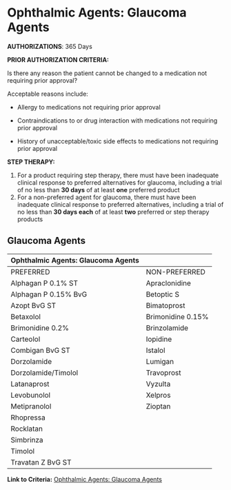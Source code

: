 # Ophthalmic Agents: Glaucoma Agents

**AUTHORIZATIONS**: 365 Days

**PRIOR AUTHORIZATION CRITERIA:**

Is there any reason the patient cannot be changed to a medication not requiring prior approval?

Acceptable reasons include:

- Allergy to medications not requiring prior approval

- Contraindications to or drug interaction with medications not requiring prior approval

- History of unacceptable/toxic side effects to medications not requiring prior approval

**STEP THERAPY:**

1. For a product requiring step therapy, there must have been inadequate clinical response to preferred alternatives for glaucoma, including a trial of no less than **30 days** of at least **one** preferred product
2. For a non-preferred agent for glaucoma, there must have been inadequate clinical response to preferred alternatives, including a trial of no less than **30 days each** of at least **two** preferred or step therapy products

## Glaucoma Agents

| Ophthalmic Agents: Glaucoma Agents            |                    |
|-----------------------------------------------|--------------------|
| PREFERRED                                     | NON-PREFERRED      |
| Alphagan P 0.1% ST                            | Apraclonidine      |
| Alphagan P 0.15% BvG                          | Betoptic S         |
| Azopt BvG ST                                  | Bimatoprost        |
| Betaxolol                                     | Brimonidine 0.15%  |
| Brimonidine 0.2%                              | Brinzolamide       |
| Carteolol                                     | Iopidine           |
| Combigan BvG ST                               | Istalol            |
| Dorzolamide                                   | Lumigan            |
| Dorzolamide/Timolol                           | Travoprost         |
| Latanaprost                                   | Vyzulta            |
| Levobunolol                                   | Xelpros            |
| Metipranolol                                  | Zioptan            |
| Rhopressa                                     |                    |
| Rocklatan                                     |                    |
| Simbrinza                                     |                    |
| Timolol                                       |                    |
| Travatan Z BvG ST                             |                    |

**Link to Criteria:** [Ophthalmic Agents: Glaucoma Agents](https://pharmacy.medicaid.ohio.gov/sites/default/files/20220415_UPDL_Criteria_FINAL_.pdf#page=84)
